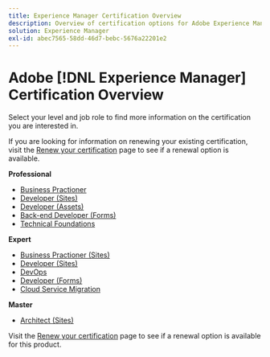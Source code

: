 ```yaml
---
title: Experience Manager Certification Overview
description: Overview of certification options for Adobe Experience Manager
solution: Experience Manager
exl-id: abec7565-58dd-46d7-bebc-5676a22201e2
---
```

# Adobe [!DNL Experience Manager] Certification Overview

Select your level and job role to find more information on the certification you are interested in.

If you are looking for information on renewing your existing certification, visit the [Renew your certification](/help/certifications/renew.md) page to see if a renewal option is available.

**Professional**

* [Business Practioner](/help/certifications/aem/aem-p-business.md) <!--AD0-E126-->
* [Developer (Sites)](/help/certifications/aem/aem-sites-p-developer.md) <!--AD0-E123-->
* [Developer (Assets)](/help/certifications/aem/aem-assets-p-developer.md) <!--AD0-E129-->
* [Back-end Developer (Forms)](/help/certifications/aem/aem-forms-p-bedeveloper.md) <!--AD0-E127-->
* [Technical Foundations](/help/certifications/aem/aem-p-foundations.md) <!--AD0-E132-->

**Expert**

* [Business Practioner (Sites)](/help/certifications/aem/aem-sites-e-business.md) <!--AD0-E121-->
* [Developer (Sites)](/help/certifications/aem/aem-sites-e-developer.md) <!--AD0-E134-->
* [DevOps](/help/certifications/aem/aem-devops-e-engineer.md) <!--AD0-E124-->
* [Developer (Forms)](/help/certifications/aem/aem-forms-e-developer.md) <!--AD0-E125-->
* [Cloud Service Migration](/help/certifications/aem/aem-cs-e-migration.md) <!--AD0-E136-->

**Master**

* [Architect (Sites)](/help/certifications/aem/aem-sites-m-architect.md) <!--AD0-E117-->

Visit the [Renew your certification](/help/certifications/renew.md) page to see if a renewal option is available for this product.